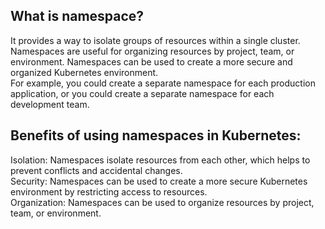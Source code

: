 What is namespace?  
---------------------
It provides a way to isolate groups of resources within a single cluster.  
Namespaces are useful for organizing resources by project, team, or environment. 
Namespaces can be used to create a more secure and organized Kubernetes environment.   
For example, you could create a separate namespace for each production application, or you could create a separate namespace for each development team.  

Benefits of using namespaces in Kubernetes:
--------------------------------------

Isolation: Namespaces isolate resources from each other, which helps to prevent conflicts and accidental changes.  
Security: Namespaces can be used to create a more secure Kubernetes environment by restricting access to resources.  
Organization: Namespaces can be used to organize resources by project, team, or environment.  
